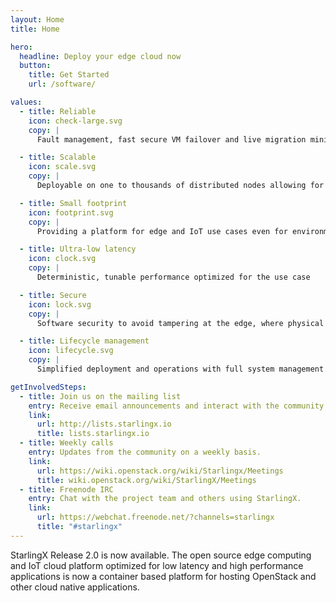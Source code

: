 ```yaml
---
layout: Home
title: Home

hero:
  headline: Deploy your edge cloud now
  button:
    title: Get Started
    url: /software/

values:
  - title: Reliable
    icon: check-large.svg
    copy: |
      Fault management, fast secure VM failover and live migration minimizes downtime

  - title: Scalable
    icon: scale.svg
    copy: |
      Deployable on one to thousands of distributed nodes allowing for a single system to be used from edge to core

  - title: Small footprint
    icon: footprint.svg
    copy: |
      Providing a platform for edge and IoT use cases even for environments with tight resource constraints

  - title: Ultra-low latency
    icon: clock.svg
    copy: |
      Deterministic, tunable performance optimized for the use case

  - title: Secure
    icon: lock.svg
    copy: |
      Software security to avoid tampering at the edge, where physical security may be limited

  - title: Lifecycle management
    icon: lifecycle.svg
    copy: |
      Simplified deployment and operations with full system management through comprehensive orchestration suited for the edge

getInvolvedSteps:
  - title: Join us on the mailing list
    entry: Receive email announcements and interact with the community.
    link:
      url: http://lists.starlingx.io
      title: lists.starlingx.io
  - title: Weekly calls
    entry: Updates from the community on a weekly basis.
    link:
      url: https://wiki.openstack.org/wiki/Starlingx/Meetings
      title: wiki.openstack.org/wiki/StarlingX/Meetings
  - title: Freenode IRC
    entry: Chat with the project team and others using StarlingX.
    link:
      url: https://webchat.freenode.net/?channels=starlingx
      title: "#starlingx"
---
```


<home-content>

<template slot="about">

## About StarlingX

StarlingX is a complete cloud infrastructure software stack for the edge used by the most demanding applications in industrial IOT, telecom, video delivery and other ultra-low latency use cases. With deterministic low latency required by edge applications, and tools that make distributed edge manageable, StarlingX provides a container-based infrastructure for edge implementations in scalable solutions that is ready for production now.

<a href="/learn/" class="link is-primary">Learn More ></a>

</template>

<home-announcement slot="announcement" button-name="Read the blog post" link="/blog/starlingx-second-release-intro-blog.html">

StarlingX Release 2.0 is now available. The open source edge computing and IoT cloud platform optimized for low latency and high performance applications is now a container based platform for hosting OpenStack and other cloud native applications.

</home-announcement>

</home-content>
